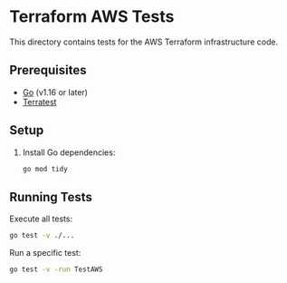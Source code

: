 # Terraform AWS Tests

This directory contains tests for the AWS Terraform infrastructure code.

## Prerequisites

- [Go](https://golang.org/doc/install) (v1.16 or later)
- [Terratest](https://github.com/gruntwork-io/terratest)

## Setup

1. Install Go dependencies:
   ```bash
   go mod tidy
   ```

## Running Tests

Execute all tests:
```bash
go test -v ./...
```

Run a specific test:
```bash
go test -v -run TestAWS
```